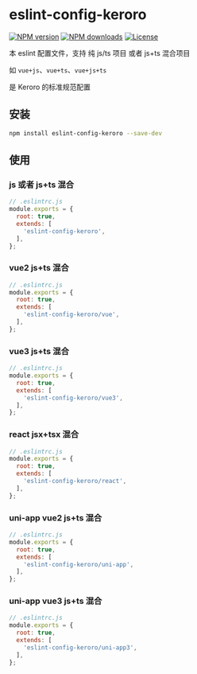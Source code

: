 # eslint-config-keroro

[![NPM version](https://img.shields.io/npm/v/eslint-config-keroro.svg?style=flat)](https://npmjs.org/package/eslint-config-keroro)
[![NPM downloads](https://img.shields.io/npm/dm/eslint-config-keroro.svg?style=flat)](https://npmjs.org/package/eslint-config-keroro)
[![License](https://img.shields.io/github/license/maxming2333/lint.svg?style=flat)](https://github.com/maxming2333/lint/blob/main/LICENSE)

本 eslint 配置文件，支持 纯 js/ts 项目 或者 js+ts 混合项目

如 `vue+js`、`vue+ts`、`vue+js+ts`

是 Keroro 的标准规范配置

## 安装

```bash
npm install eslint-config-keroro --save-dev
```

## 使用

### js 或者 js+ts 混合
```js
// .eslintrc.js
module.exports = {
  root: true,
  extends: [
    'eslint-config-keroro',
  ],
};
```

### vue2 js+ts 混合
```js
// .eslintrc.js
module.exports = {
  root: true,
  extends: [
    'eslint-config-keroro/vue',
  ],
};
```

### vue3 js+ts 混合
```js
// .eslintrc.js
module.exports = {
  root: true,
  extends: [
    'eslint-config-keroro/vue3',
  ],
};
```

### react jsx+tsx 混合
```js
// .eslintrc.js
module.exports = {
  root: true,
  extends: [
    'eslint-config-keroro/react',
  ],
};
```

### uni-app vue2 js+ts 混合
```js
// .eslintrc.js
module.exports = {
  root: true,
  extends: [
    'eslint-config-keroro/uni-app',
  ],
};
```

### uni-app vue3 js+ts 混合
```js
// .eslintrc.js
module.exports = {
  root: true,
  extends: [
    'eslint-config-keroro/uni-app3',
  ],
};
```
